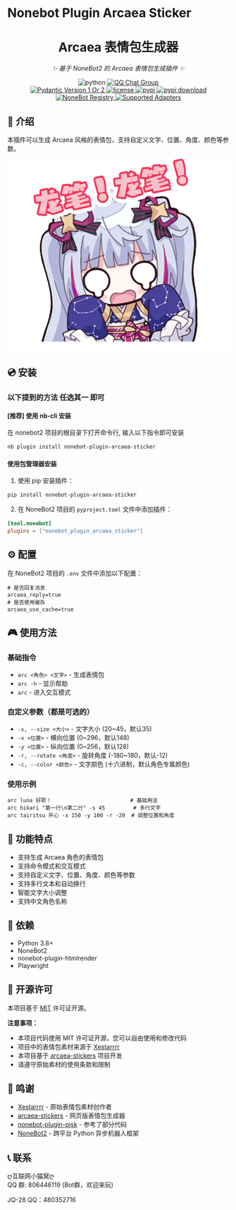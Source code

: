 # Nonebot Plugin Arcaea Sticker

<div align="center">

# Arcaea 表情包生成器

_✨ 基于 NoneBot2 的 Arcaea 表情包生成插件 ✨_


<img src="https://img.shields.io/badge/python-3.8+-blue.svg" alt="python">
<a href="https://qm.qq.com/cgi-bin/qm/qr?_wv=1027&k=sy5x0Bv8IJoMVviC3dRbXTVD9zLdpitx&authKey=OPfY0G2zfQwDQJmf5xV5cqJq7c6%2Beg1cqiCF%2BDHsSFEaGscmeo5ALIdyJ%2BYZmoJb&noverify=0&group_code=806446119">
  <img src="https://img.shields.io/badge/QQ群-806446119-pink" alt="QQ Chat Group">
</a>

<br />

<a href="https://pydantic.dev">
  <img src="https://img.shields.io/endpoint?url=https://raw.githubusercontent.com/lgc-NB2Dev/readme/main/template/pyd-v1-or-v2.json" alt="Pydantic Version 1 Or 2" >
</a>
<a href="./LICENSE">
  <img src="https://img.shields.io/github/license/Agnes4m/nonebot_plugin_pjsk.svg" alt="license">
</a>
<a href="https://pypi.python.org/pypi/nonebot-plugin-arcaea-sticker">
  <img src="https://img.shields.io/pypi/v/nonebot-plugin-arcaea-sticker.svg" alt="pypi">
</a>
<a href="https://pypi.python.org/pypi/nonebot-plugin-arcaea-sticker">
  <img src="https://img.shields.io/pypi/dm/nonebot-plugin-arcaea-sticker" alt="pypi download">
</a>

<br />

<a href="https://registry.nonebot.dev/plugin/nonebot-plugin-arcaea-sticker:nonebot_plugin_arcaea_sticker">
  <img src="https://img.shields.io/endpoint?url=https%3A%2F%2Fnbbdg.lgc2333.top%2Fplugin%2Fnonebot-plugin-arcaea-sticker" alt="NoneBot Registry">
</a>
<a href="https://registry.nonebot.dev/plugin/nonebot-plugin-arcaea-sticker:nonebot_plugin_arcaea_sticker">
  <img src="https://img.shields.io/endpoint?url=https%3A%2F%2Fnbbdg.lgc2333.top%2Fplugin-adapters%2Fnonebot-plugin-arcaea-sticker" alt="Supported Adapters">
</a>

</div>

## 📖 介绍

本插件可以生成 Arcaea 风格的表情包，支持自定义文字、位置、角度、颜色等参数。

![](https://github.com/JQ-28/nonebot-plugin-arcaea-sticker/blob/main/nami%E9%BE%99%E7%AC%94!%E9%BE%99%E7%AC%94!.png)

## 💿 安装
### 以下提到的方法 任选其一 即可
#### [推荐] 使用 nb-cli 安装
在 nonebot2 项目的根目录下打开命令行, 输入以下指令即可安装
```bash
nb plugin install nonebot-plugin-arcaea-sticker
```

#### 使用包管理器安装
1. 使用 pip 安装插件：
```bash
pip install nonebot-plugin-arcaea-sticker
```

2. 在 NoneBot2 项目的 `pyproject.toml` 文件中添加插件：
```toml
[tool.nonebot]
plugins = ["nonebot_plugin_arcaea_sticker"]
```

## ⚙️ 配置

在 NoneBot2 项目的 `.env` 文件中添加以下配置：

```env
# 是否回复消息
arcaea_reply=true
# 是否使用缓存
arcaea_use_cache=true
```

## 🎮 使用方法

### 基础指令
- `arc <角色> <文字>` - 生成表情包
- `arc -h` - 显示帮助
- `arc` - 进入交互模式

### 自定义参数（都是可选的）
- `-s, --size <大小>` - 文字大小 (20~45，默认35)
- `-x <位置>` - 横向位置 (0~296，默认148)
- `-y <位置>` - 纵向位置 (0~256，默认128)
- `-r, --rotate <角度>` - 旋转角度 (-180~180，默认-12)
- `-c, --color <颜色>` - 文字颜色 (十六进制，默认角色专属颜色)

### 使用示例
```
arc luna 好耶！                         # 基础用法
arc hikari "第一行\n第二行" -s 45         # 多行文字
arc tairitsu 开心 -x 150 -y 100 -r -20  # 调整位置和角度
```

## 📝 功能特点

- 支持生成 Arcaea 角色的表情包
- 支持命令模式和交互模式
- 支持自定义文字、位置、角度、颜色等参数
- 支持多行文本和自动换行
- 智能文字大小调整
- 支持中文角色名称

## 🔧 依赖

- Python 3.8+
- NoneBot2
- nonebot-plugin-htmlrender
- Playwright

## 📄 开源许可

本项目基于 [MIT](LICENSE) 许可证开源。

**注意事项：**
- 本项目代码使用 MIT 许可证开源，您可以自由使用和修改代码
- 项目中的表情包素材来源于 [Xestarrrr](https://x.com/Xestarrrr)
- 本项目基于 [arcaea-stickers](https://github.com/Rosemoe/arcaea-stickers) 项目开发
- 请遵守原始素材的使用条款和限制

## 🙏 鸣谢

- [Xestarrrr](https://x.com/Xestarrrr) - 原始表情包素材创作者
- [arcaea-stickers](https://github.com/Rosemoe/arcaea-stickers) - 网页版表情包生成器
- [nonebot-plugin-pjsk](https://github.com/lgc-NB2Dev/nonebot-plugin-pjsk) - 参考了部分代码
- [NoneBot2](https://github.com/nonebot/nonebot2) - 跨平台 Python 异步机器人框架

## 📞 联系
ღ互联网小猫窝ღ  
QQ 群: 806446119 (Bot群，欢迎来玩)

JQ-28
QQ：480352716